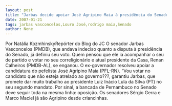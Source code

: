 ```yaml
---
layout: post
title: "Jarbas decide apoiar José Agripino Maia à presidência do Senado"
date: 2007-01-21
tags: jarbas vasconcelos,Louro José,rodrigo maia,Senado
author: None
---
```


Por Natália KozmhinskyRepórter do Blog do JC
O senador Jarbas Vasconcelos (PMDB), que andava indeciso quanto a&nbsp;disputa à presidência do Senado, já definiu seu voto. Quem pensou que ele ia acompanhar o seu de partido e votar no seu correligionário e atual&nbsp;presidente da Casa,&nbsp;Renan Calheiros (PMDB-AL), se enganou. 
O ex-governador resolveu apoiar a candidatura do pefelista José Agripino Maia (PFL-RN). “Vou votar no candidato que não esteja atrelado ao governo???, garantiu Jarbas, que promete dar muito trabalho ao presidente Luiz Inácio Lula da Silva (PT) no seu segundo mandato. 
Por sinal, a bancada de Pernambuco no Senado deve seguir toda na mesma linha: oposição. Os senadores Sérgio Gerra e Marco Maciel já são Agripino desde criancinhas.  